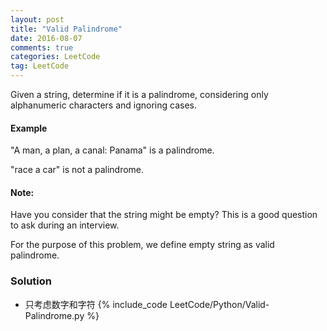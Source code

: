 ```yaml
---
layout: post
title: "Valid Palindrome"
date: 2016-08-07
comments: true
categories: LeetCode
tag: LeetCode
---
```



Given a string, determine if it is a palindrome, considering only alphanumeric characters and ignoring cases.

#### Example
"A man, a plan, a canal: Panama" is a palindrome.

"race a car" is not a palindrome.

#### Note:
Have you consider that the string might be empty? This is a good question to ask during an interview.

For the purpose of this problem, we define empty string as valid palindrome.

<!--more-->
### Solution
* 只考虑数字和字符
{% include_code LeetCode/Python/Valid-Palindrome.py %}
